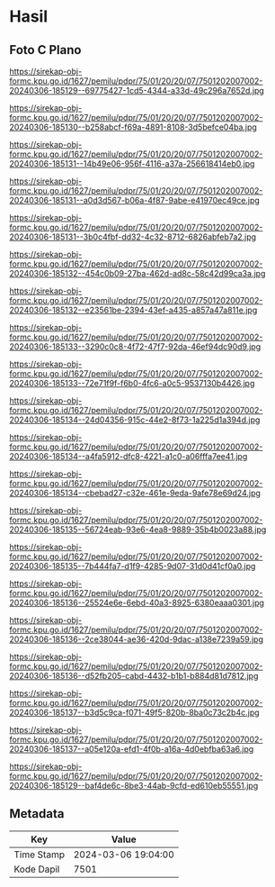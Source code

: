 # Hasil

## Foto C Plano

https://sirekap-obj-formc.kpu.go.id/1627/pemilu/pdpr/75/01/20/20/07/7501202007002-20240306-185129--69775427-1cd5-4344-a33d-49c296a7652d.jpg

https://sirekap-obj-formc.kpu.go.id/1627/pemilu/pdpr/75/01/20/20/07/7501202007002-20240306-185130--b258abcf-f69a-4891-8108-3d5befce04ba.jpg

https://sirekap-obj-formc.kpu.go.id/1627/pemilu/pdpr/75/01/20/20/07/7501202007002-20240306-185131--14b49e06-956f-4116-a37a-256618414eb0.jpg

https://sirekap-obj-formc.kpu.go.id/1627/pemilu/pdpr/75/01/20/20/07/7501202007002-20240306-185131--a0d3d567-b06a-4f87-9abe-e41970ec49ce.jpg

https://sirekap-obj-formc.kpu.go.id/1627/pemilu/pdpr/75/01/20/20/07/7501202007002-20240306-185131--3b0c4fbf-dd32-4c32-8712-6826abfeb7a2.jpg

https://sirekap-obj-formc.kpu.go.id/1627/pemilu/pdpr/75/01/20/20/07/7501202007002-20240306-185132--454c0b09-27ba-462d-ad8c-58c42d99ca3a.jpg

https://sirekap-obj-formc.kpu.go.id/1627/pemilu/pdpr/75/01/20/20/07/7501202007002-20240306-185132--e23561be-2394-43ef-a435-a857a47a811e.jpg

https://sirekap-obj-formc.kpu.go.id/1627/pemilu/pdpr/75/01/20/20/07/7501202007002-20240306-185133--3290c0c8-4f72-47f7-92da-46ef94dc90d9.jpg

https://sirekap-obj-formc.kpu.go.id/1627/pemilu/pdpr/75/01/20/20/07/7501202007002-20240306-185133--72e71f9f-f6b0-4fc6-a0c5-9537130b4426.jpg

https://sirekap-obj-formc.kpu.go.id/1627/pemilu/pdpr/75/01/20/20/07/7501202007002-20240306-185134--24d04356-915c-44e2-8f73-1a225d1a394d.jpg

https://sirekap-obj-formc.kpu.go.id/1627/pemilu/pdpr/75/01/20/20/07/7501202007002-20240306-185134--a4fa5912-dfc8-4221-a1c0-a06fffa7ee41.jpg

https://sirekap-obj-formc.kpu.go.id/1627/pemilu/pdpr/75/01/20/20/07/7501202007002-20240306-185134--cbebad27-c32e-461e-9eda-9afe78e69d24.jpg

https://sirekap-obj-formc.kpu.go.id/1627/pemilu/pdpr/75/01/20/20/07/7501202007002-20240306-185135--56724eab-93e6-4ea8-9889-35b4b0023a88.jpg

https://sirekap-obj-formc.kpu.go.id/1627/pemilu/pdpr/75/01/20/20/07/7501202007002-20240306-185135--7b444fa7-d1f9-4285-9d07-31d0d41cf0a0.jpg

https://sirekap-obj-formc.kpu.go.id/1627/pemilu/pdpr/75/01/20/20/07/7501202007002-20240306-185136--25524e6e-6ebd-40a3-8925-6380eaaa0301.jpg

https://sirekap-obj-formc.kpu.go.id/1627/pemilu/pdpr/75/01/20/20/07/7501202007002-20240306-185136--2ce38044-ae36-420d-9dac-a138e7239a59.jpg

https://sirekap-obj-formc.kpu.go.id/1627/pemilu/pdpr/75/01/20/20/07/7501202007002-20240306-185136--d52fb205-cabd-4432-b1b1-b884d81d7812.jpg

https://sirekap-obj-formc.kpu.go.id/1627/pemilu/pdpr/75/01/20/20/07/7501202007002-20240306-185137--b3d5c9ca-f071-49f5-820b-8ba0c73c2b4c.jpg

https://sirekap-obj-formc.kpu.go.id/1627/pemilu/pdpr/75/01/20/20/07/7501202007002-20240306-185137--a05e120a-efd1-4f0b-a16a-4d0ebfba63a6.jpg

https://sirekap-obj-formc.kpu.go.id/1627/pemilu/pdpr/75/01/20/20/07/7501202007002-20240306-185129--baf4de6c-8be3-44ab-9cfd-ed610eb55551.jpg


## Metadata

| Key        | Value               |
| ---------- | ------------------- |
| Time Stamp | 2024-03-06 19:04:00 |
| Kode Dapil | 7501                |



